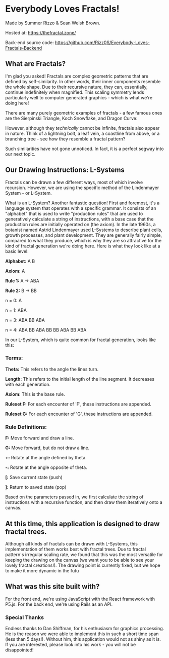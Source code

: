 # Everybody Loves Fractals!

Made by Summer Rizzo & Sean Welsh Brown.

Hosted at: https://thefractal.zone/

Back-end source code: https://github.com/Rizz0S/Everybody-Loves-Fractals-Backend

## What are Fractals?

I'm glad you asked! Fractals are complex geometric patterns that are defined by self-similarity. In other words, their inner components resemble the whole shape. Due to their recursive nature, they can, essentially, continue indefinitely when magnified. This scaling symmetry lends particularly well to computer generated graphics - which is what we're doing here!

There are many purely geometric examples of fractals - a few famous ones are the Sierpinski Triangle, Koch Snowflake, and Dragon Curve:

However, although they *technically* cannot be infinite, fractals also appear in nature. Think of a lightning bolt, a leaf vein, a coastline from above, or a branching tree - see how they resemble a fractal pattern?

Such similarities have not gone unnoticed. In fact, it is a perfect segway into our next topic.

## Our Drawing Instructions: L-Systems

Fractals can be drawn a few different ways, most of which involve recursion. However, we are using the specific method of the Lindenmayer System - or L-System. 

What is an L-System? Another fantastic question! First and foremost, it's a language system that operates with a specific grammar. It consists of an "alphabet" that is used to write "production rules" that are used to generatively calculate a string of instructions, with a base case that the production rules are initially operated on (the axiom). In the late 1960s, a botanist named Astrid Lindenmayer used L-Systems to describe plant cells, growth processes, and plant development. They are generally fairly simple, compared to what they produce, which is why they are so attractive for the kind of fractal generation we're doing here. Here is what they look like at a basic level:

**Alphabet:** A B

**Axiom:** A

**Rule 1:** A → ABA

**Rule 2:** B → BB

n = 0: A

n = 1: ABA

n = 3: ABA BB ABA

n = 4: ABA BB ABA BB BB ABA BB ABA

In our L-System, which is quite common for fractal generation, looks like this:

### Terms:

**Theta:** This refers to the angle the lines turn.

**Length:** This refers to the initial length of the line segment. It decreases with each generation.

**Axiom:** This is the base rule.

**Ruleset F:** For each encounter of 'F', these instructions are appended.

**Ruleset G:** For each encounter of 'G', these instructions are appended.

### Rule Definitions:

**F:** Move forward and draw a line.

**G:** Move forward, but do not draw a line.

**+:** Rotate at the angle defined by theta.

**-:** Rotate at the angle opposite of theta.

**[:** Save current state (push)

**]:** Return to saved state (pop)

Based on the parameters passed in, we first calculate the string of instructions with a recursive function, and then draw them iteratively onto a canvas.

## At this time, this application is designed to draw fractal trees.

Although all kinds of fractals can be drawn with L-Systems, this implementation of them works best with fractal trees. Due to fractal pattern's irregular scaling rate, we found that this was the most versatile for keeping the drawing on the canvas (we want you to be able to see your lovely fractal creations!). The drawing point is currently fixed, but we hope to make it more dynamic in the futu

## What was this site built with?

For the front end, we're using JavaScript with the React framework with P5.js. For the back end, we're using Rails as an API. 

### Special Thanks

Endless thanks to Dan Shiffman, for his enthusiasm for graphics processing. He is the reason we were able to implement this in such a short time span 
(less than 5 days!). Without him, this application would not as shiny as it is. If you are interested, please look into his work - you will not be disappointed!
